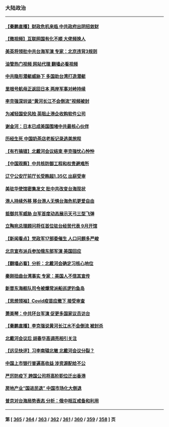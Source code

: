 ### 大陆政治
---
#### [【秦鹏直播】财政危机来临 中共政府出阴招敛财](../../pages/ncid277/n13805559.md?08190845) 
#### [【微视频】互联网国有化不顺 大佬频换人](../../pages/ncid277/n13805352.md?08190845) 
#### [美英将领批中共台海军演 专家：北京违背3规则](../../pages/ncid277/n13800444.md?08190845) 
#### [油管热门视频 网站代理 翻墙必看视频](http://209.222.30.114:81/youtube.html?08190845)
#### [中共隐形潜艇威胁下 多国助台湾打造潜艇](../../pages/ncid277/n13805460.md?08190845) 
#### [里根号航母正返回日本 两岸军事对峙持续](../../pages/ncid277/n13805423.md?08190845) 
#### [李克强深圳谈“黄河长江不会倒流”视频被封](../../pages/ncid277/n13805089.md?08190845) 
#### [为减轻国安风险 英阻止港企收购软件公司](../../pages/ncid277/n13805405.md?08190845) 
#### [谢金河：日本已成美国围堵中共最核心伙伴](../../pages/ncid277/n13805139.md?08190845) 
#### [历经生死 中国奶茶店老板记录逃美旅程](../../pages/ncid277/n13805185.md?08190845) 
#### [【有冇搞错】北戴河会议结束 李克强忧心忡忡](../../pages/ncid277/n13804836.md?08190845) 
#### [【中国观察】中共核防御工程和权贵避难所](../../pages/ncid277/n13805135.md?08190845) 
#### [辽宁公安厅前厅长受贿超1.35亿 出庭受审](../../pages/ncid277/n13805170.md?08190845) 
#### [美驻华使馆密集发文 批中共改变台海现状](../../pages/ncid277/n13805136.md?08190845) 
#### [港人持续外移 移台港人无惧台海危机更爱自由](../../pages/ncid277/n13805074.md?08190845) 
#### [抵御共军威胁 台军首度动态展示天弓三型飞弹](../../pages/ncid277/n13805024.md?08190845) 
#### [立陶宛总理顾问将任首位驻台经贸代表 9月开馆](../../pages/ncid277/n13805054.md?08190845) 
#### [【新闻看点】党政军17部委催生 人口问题多严峻](../../pages/ncid277/n13804712.md?08190845) 
#### [北京宣布派兵参加俄东部军演 美国回应](../../pages/ncid277/n13804899.md?08190845) 
#### [【翻墙必看】分析：北戴河会确定习核心地位](../../pages/ncid277/n13804946.md?08190845) 
#### [秦刚扭曲台湾事实 专家：美国人不信其宣传](../../pages/ncid277/n13804889.md?08190845) 
#### [新晋东海舰队司令被爆常派船巡逻钓鱼岛](../../pages/ncid277/n13804758.md?08190845) 
#### [【思想领袖】Covid疫苗应撤下 接受审查](../../pages/ncid277/n13793376.md?08190845) 
#### [萧美琴：中共环台军演 促更多国家议员访台](../../pages/ncid277/n13804789.md?08190845) 
#### [【秦鹏直播】李克强说黄河长江水不会倒流 被封杀](../../pages/ncid277/n13804811.md?08190845) 
#### [北戴河会议后 胡春华高调亮相引关注](../../pages/ncid277/n13804807.md?08190845) 
#### [【远见快评】习李南辕北辙 北戴河会议分裂？](../../pages/ncid277/n13804804.md?08190845) 
#### [中国上市银行普遍高收益 涉资源配给不公](../../pages/ncid277/n13804794.md?08190845) 
#### [严厉防疫下 跨国公司将高阶职位迁出香港](../../pages/ncid277/n13804761.md?08190845) 
#### [房地产业“国进民退” 中国市场化大倒退](../../pages/ncid277/n13804783.md?08190845) 
#### [普京对台海局势表态 分析：俄中相互戒备和利用](../../pages/ncid277/n13804733.md?08190845) 

---
#### 第 [ [365](./365.md?08190845) / [364](./364.md?08190845) / [363](./363.md?08190845) / [362](./362.md?08190845) / [361](./361.md?08190845) / [360](./360.md?08190845) / [359](./359.md?08190845) / [358](./358.md?08190845) ] 页
